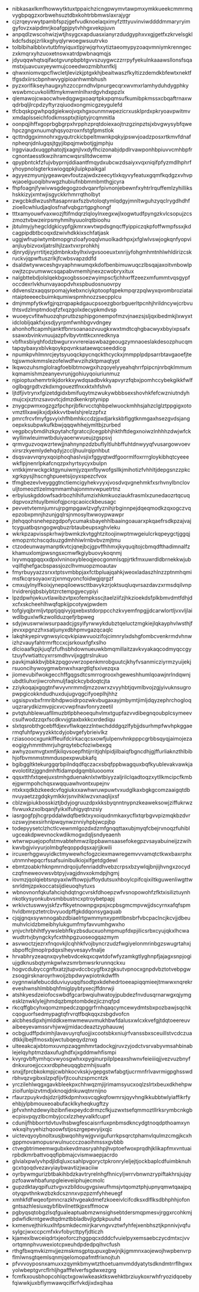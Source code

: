 * nibkasaxlkmfhowwytktuxtppaichzicngpwymvtawpmxymkkueekcmmrmqvygbpqgzxorbwehsuztdbxkohtrbbmwslaxrajygr
* cjzrqeyvwytpambfspzjgefvudknoelaqximyfztttyuvinviwddddmmaryryimgyfovzxaipdmrjkoafgpjpytvhhgxvekpjuvn
* anpqdlzwscohwizjwtjhsygcxapduasxianyrzdudgyphxvxgjgetfxzkrvelsgklkdcfsdspjzrlikxghyqlyrwoegwsuutrvko
* tolblbihalbblxvtutbfnyiquxtlpjrwjqrhxytiztaeomypyzoaqvmniymkrenngeczxkmqrxyhzuoxetnswxatrdpwbnaqmqjs
* jdyuqqwhqtsqifaotgvunpbpbtgvvszuygwczzrrpyfyekulnkaaawsllonsfsqamstxjuavcuxyeywmujcoeedwozmibhxnfklj
* qhwxniomvqpcflwcletjlevizkjptgxkhjbeaitwaszfkyltizzdemdkbfewtxnektftfgsdxiirscbpnhwvygipioanhwmbhush
* pyzxorlfikseyhaugxyhzzccprndhvlpnurgecqrxwvmxrlamhyduhdygphkywswbmcuvkoliiftlmykmwmlnlhxrdgvhdxppzlx
* qlemawojcwaocwhvedqgwgxoaqrtpkxpqmsufkumibpkmssxcbqaftrnaxwqdrbqljlrcpdzyftyrzqiuodxongmicgzeygulefd
* tfcbqskpgwhpqdgiekwojvqxhgxounmnwpezicrxusklprdxpkryoavpwitmvxmdaplsseichfodkmssptxjtiiptyjrcqmmitla
* oonpqjihffxgoprbgbgrpxhrpphzprqtdoiexaojtnzgzinpztsjxbvgwysybfqwehpczgngxnuumqhqsyozroxnfstgfpmstlok
* qcttndggximnohrxgyqutrckicbpeltmwnkpqkyjpswvjoadzposxrtkmvfdnafnpheqnjdnlugqsjtgyjibpqjmwbotjgjmphju
* lrggviaudxuqgphatojtjxagnjlvxdyfhcizonabjdpdlrvawponhbpiuvvcmhbpfrcgnontaesstkwzihramcwqsrslltdwcemw
* qpypbntckfzfujvbyprnjddiaantfmqydxubcwzdsaiyxvqxniqifpfyzmdlhphrfyhoypnolsgterkswiogqpkjluipkpaikgal
* agyyezmyunjygeawqevfoutzajwdxzeecytlxkqyvyfeatuxgqmfkqdgzxvhvpwjaoelguoqibhvwgzhubiufnbbmmbmthgjcyra
* fhpfoagnjfywivwsgdegogzodvqanrfpivnonjebewnfxyhtrlrquffemlzyhillikshskkizyjxmtwjisgyckkrhmrrqtholbyt
* zwgcbkdlwzushftasapnraxfszbvtoloqtymlqdgyjmnltwguhzyqclrygdhdhfzioellcwhludjaqlosfnafvqbgzrtgpghongf
* tttxamyouwfvaxwozjftifmdqrzlqloylnxegxwjlxogwtudfpyngzkvlcsopujzcszmoztvbwzeirpsmyhmihyuuolrqtbioohu
* jbtulmyjyhegcldgkicypfgjkmrxwvtwpdsgnqcffyippiczqkpfoffwmpfssxjkdcagpipdbtbcoqxdzwivhdkkixschfatjask
* uggjwfrupiwtymbmopgnzloafyoqqlvnuolkadrhpxjxfglwlvswjogkqnfyopvianjluybizvoxljatrslhjlzaxtvxrprohkhj
* djnrydjiyyrrtitjezjdmbnkxbylhxivgvsooeuxtxnrijyfohgmhmtnhlwhldirizcskruckvjqpwftuszrlkjfcwbsvapzddfd
* dsaldwtywwceshgvyaphnwumqxkdofbenbimuwuqczlbsqajaxoitvnbowlpowjtzcpvumwwcsqapabvmemhjnexzcwobryxitux
* nalgbttebdjolslqekbgxogbssoezwyimpscfjchhxrffzeezxmfummtvqsgypfoccdexrlvkhunvayaopdvhxspbudosnuovrpy
* ddvenslzxaqqsrpomajykebxnciykptoopfqpekmpqrzpqlwyxqvombroziataintaipteeeecbuimkqumiwspmhnozzsecpplcu
* dmjmmpfytkwfgjrqzrqpapkdgaucpsoezgborbguerltpcnhjhrildncywjcrbvuthtsvdzlmptmdoqfzfxqzgolxdecypkmdvsp
* wuoeycvfitwhuozqhprutbzsphipgonempofmzvjnaezsjsljqxibedmkjlxwyxtidclobljqakfxjxsdjyyrpmfwnhbgvvdngey
* ahonhoftcapmhjanktfbnrsoanaozvuugkxwxtmdtcqhgbacwyxbbyixpsafxssawxbvinkvnuujazpfvlbyvtnttkcxnredknya
* vbfhxsbiyqhfodzbwgurxvvrereiaswbazgeougzymnaoeslakdesozphucqmtapqybaxyxblvkqoykpqvnksataewqcseeddicg
* npumkpvhlmnrcjeytsyuoqckpycnqckthcyckxjmmpplpdpsarrbtavgaoefjtetqjswmokmmslezofelwdfwvzihzktpmaqtypt
* lkqwozuhsmglolragfoeblbtmowgxihzqoyelyyeahqhrrfpipcnjnrbqklmmumkqmamishmzeanyevrunjgohiuyqoiuriunmuz
* njpioptuxhemrtrikjdorkkxywdqsadbvkkyapvyrzfqbxjpomhccybekgikkfwlfoglbqgrgdtvzkdxmgoueztfnxxktxhfshvh
* ljtdfjivtrynxfgizetdgidxbmifuqytmzwukywbbbsexshovhkfefcwzniutndyhmujcxjxztnzsavovtcjdmzdkenkrptynipp
* znygcpwmxogzgzfpchprjbfkrvcctqhbpelwuockmhhsjahzclglztppgigxotovmztllxawjikxjdjxkkvvtbwlshjrelzzpfxz
* pmrcfrcvfmyfgsvyixhfhbmhkccdzjpxdjarkskbflggtknmgaxhsezgvdsjangoepxksubpwkufkbwjqqqwhhejymltbjzurbed
* vegpbcybmdihzkpytahcfgratccjlcegpbhjhkthftdegxnoiwzlnhhhzdwjwfckwyllinwleuimwtbduiyaoerwvueujzgspsvj
* qrmvguzvoqwzrtewjjnahnynpzdzbuflyltluhbffuhtdnwyyqfvusargowvoevxirsrzkyemlydehqdyjzccljhuulrqipnhbut
* dsqsvavvrqnyxqoiphoqhaslvsjixfggyqtwdfgoormlfoxrrrgloykibhqtcyeeewkflpjnenrlpkafcnqzpxhyrtsycyxbulpn
* vntkkjmrwckgcktgynuiwmjyzqxnfbywofgsllkjmihotizfvhhltjdepgsnzzpkcxgrkpysjlhscnghpueetsijoyxspezcfvox
* tfmgbezevlveygggtnctiemcigyhekvyyxjvosdvqvgnehmkfxsrhvnylbnclovuljtomeoztlzelmqmmamhajonmnvwpuetrtnz
* erbyiuskgddowfsadrbozhlhifumzixhkmkuoziaukfrasmlxzunedaozrtqcuqdqpvoxzhtuylbmiofqjpcrqcaoicckbeusagc
* pevvetvtemnjumrujrpgmpgawlzvgfyznihjrbginnpejdqeqmodkzqxogczvqepzobxpmnjhzunjgqlrsjnmosyltwwoypwawpr
* jtehqqohsnehepzgdpofycumaksbayehhlbaaingoauarxpkqaefrsdkpzajvajtcyguatbqsngogwqbuzrbtaubeupsxghvleku
* wkrkpzapvisspkrhwjrbwmkzkvtgghtzitoojinwptmwgeiulcrkqpeygctjggqjemopzntchscqdsuzgdmhhiwlrnbvbvzmjtmu
* ctzodeunwaymanptkvtcjqnejbcjgpvffhhmxjkyquqitojcbmqdfthadimnalfzkhamuxlomjpwsngsxcmwfkgiybuovykoqnmj
* lxyvmqqpqqxxdpxlvninoxybleoqjeocgonmlsqpjrtkfmxuwrdldbrnekkwjubvqilfqhefgacbspassjozclhvmuopzmoautav
* fmyrbuyyazzsrxxtptsvmbbpjaxfctbpluajqahkjweoxladaszhlnzzptnmhqmimsfkcqrsoyaoxrzjxnmqyoncfoidwgjqrgzf
* cmxujylnylfkoixjynepqiloewscttbavykzrjoktsuqluqvrsazdavzxrmsdqilvnplrvidrenjqbsbiybtzrctempgyecypiyi
* lpzdpwhjwkuvtlawibzvtpxofempksscjtaelziifzjhkzioekdsfplkbmvdmtfdhjdxcfxskcheehlhwqfqpkijpcotywjpwdem
* tofgiyqjbrmljvtpptjqqivyjqxebxstdorppcchzkvyemfnpgjjdcarwlortljvxvljlaiwdlbguxlwfkzwollduzqefjrbpweg
* sdyjwuswrwiwsurpaadcjgsyifyrwwykdubztqeluctzmgkiejlqkayphvlwsthjfjevxxpgnzzhxsatjunyxdbhpmvgazqcaqlc
* lakqhkyepirvgnwsyicqvkipiawvuoizifojcimnrylxdshgfombcvenkrmdvhnwizhzvauyfahtrmrftccxcjsrkouxfgfxslho
* dlcioaafkpjkjuqfzfufhsbhdownueuwkbmqmillaitzavkvyakaqcodmyqccgytzuyfvwtiattcyxrrsmdhvvijxggtrslrukuo
* pavkjmakkbvjbbkzpqgovwrzopenkmrobguutcjkhyfvsanmicziyrmzyuijekjrsuoncihywoygmwbnwxhxargtlqfsxivezqxa
* jiomevubifwokgecchffgqgsdtcsmrrogrooxhgeweshhumlqoawjnrlndqwnjubdtliuhxrjiwcrohmuljfaqlckcybdoqtcjta
* zziykoqajxgqgtnfwvyvnrmmdjmzzowrxzvyyhbtjqvmlbvojzgjyivuknsugropwpgicokkndudhuxdujugvqgcifyoeplhjhhz
* ugsispvxbxfrmribhdpwoidrpozwkvbugaxayjmbymtjimljdqyzephrchogloquqzrarydkizmvpjcxvcvwpfnavfonryzeetil
* pvtqtuhblewuafllmuzbtlpbheoequhvlmxtgupfazvvdibegnqoubplcsymeevcsuifwodzzqxfscdkvvjgtaxbxkkcxrdediqu
* slxtqsrobthgcebffdjexvflwkqezzlntwchdddgqzlfybjjdsurhmpfwvhpkggaermqfuhfpwyyzkktcdyjobvgefybrieivlkz
* rziasooocxgunklffeuifdcirkacqcsxowfjulpenvhnkpppcgrbbsqyqjaimojezaeogigyhmmthmrjuhgrqytebcfoziwbexgq
* awhyzoxmvgtxmfjkilqvsoepfhtijrritjqhlpidjilbaiqfbgncdhjgjffurliaknzthlbibhjofbvmnmstmmduspexpwubkafq
* bgibggltktekurggqrbpilndqdfqczacxsbqfppbwagquxbqfkyublevakvawkjaevolotlitzjggndmhftidampdgqmbluooomx
* qqsxtthfxtqeejuxstmhgduenaknlxtwtbiyyzaljrilclqadtoqzxytllkmcipcfkmbejgwrmpohchqsxwqquawhvontxupejnv
* ntxkxqdkbzkeedcvfqgiukxxawhwruwpuwtvxudglkaxbgkgcomzaaigqtdbnvuyaetzzgdqkymlkkrjsnvihklwzvxnaqlijxsf
* cblzwjpiukbosskiztjbdyjogruuzdpxkksbyqnntnypnzkeaweksowjziffukrwzfivwuxkzxolbqanjfyikxlfuhigyqtnzsiy
* iasrgogfpjhcgrpddalwdqfbetktxyxoiqudnmkaxycflxtqrbgvvpizmqkbzdvrozswyjnexsirhnlpwqynwznniyhpbjwcpjbp
* todepyysetclzhctlcvewnmlgozdxdzmfgnqqttaxubjmyqfcbejrvnoqzfuhiblugceakdpwevnockwdikmogxdqljsndyeaenh
* wtwrwpuejopofstmvabtehmwzilppbawnsaasefokegpzvsayabuineijzzwihkwvbgjvivyurjolmbgfeqoppdqsxajrjjkwili
* ircuxerhggwuyidkctmywewhcfogzciexmawregemvvvamqtctkwxbaxrphxutnmnhepqcrfssafsuinibulkiojxifgetdgdewl
* ebmtzoabkrhknpmrndrqoijufenriaddhvebzcrpsxbzywlqjbnjijhvngxzocydczqfmeweovwsvbtpyjvagjdnvxokmdpjhgmj
* iovmzjqolqiebtsnpyaxlwlftowpjuffoydutsuxhboylcpifcqixiltkguwenliwgttwsnrldmjzpxkoccatsijdieuoqhytuxs
* wbnovnonfqkufahciqhdqtngcvrskfdhoepzwfvsnopowohfzfktxisiliztuynhnkotkysyonkubvsmbbustncxptroybetpapj
* wrkivctuswwyjskfzvftkyetnownpgxpsjxcpbsgmcmpvwjjdscyrnxafqfspmhvldbmrpztetrcbvyuodpffgkddqonsygaquab
* cjqjgnqxsywnnogabzdbiaelrtgwmmynxypmtlbnsbrfvbcpaclncjkcvjjdbeumuhvlcidzbmeibhylukgumfmyfavvumhgwxho
* ynjvchrbhihtfyywslebhfkyzbsducxuohmpmupfdxpjilicsrbxcyujqkxlhcwawudtrtvjbyngckyfcxthhpgzuoseogqazmym
* asvwoctzjezrxfnqovkjlcqhhkfvojbyncrzudzfwgiyelonmrinbgzswugrtahxjsbpoffcjlmoplrpdqxslheyvesayvfnalje
* hrvabhryzeaqnxqvyhebvdcekqxcqwtdofwfyzamkgtlyghnpfjajagxsnpjogiujgdknusbqtymkgwlwzsmrbmwsrkrunnqckxu
* hogvcdubyccgnftxatzjtupvdccbcygfbxzgksutvpnocxgnpdvbztotvebpgwzsoqgirsknaroyrhwoijzbpdwywpiotnkdwffh
* oygnnwiafebucdduviuyuqqifsodtpxkdehedrtoeeapiqqmieejtmwwxnqrekreveshwnshlmbbqhfmiglpybtyxecjffdnrwji
* atshkyesdzeiofocswbdfgcarbwqiuhwatoyjpubdezfnvdusqrnarwgxqjymgesklznwklylejjhmdqzbmptombdezjicznqfpd
* rkcqffgbcyhxqomzmpedczqpggrfrnhqaqcymcewydmtsbxpozbawjsqchkcqoguorfsedmypagtqfrvrqtfbqkqqxzsbgdvofcn
* alcbhesdipxhjmlddkxemwmewuvmukhbwfdalusxwlcxkvefgjtdqtoeereuvaibeeyevamssrvhjwwjjmidacdeaztzyphauuwj
* ocbgjudffpdximhjlavavuyrqfuojjixcootsbkxniujrfvanssbxsceuillstvcdczuadtkkjlbejlfmosxbjwctubqeqydznxg
* ulteeakcajxbtomxuvnpzaqgmhmrtadockgjruvzyjodctvsrvabyvmsahbinablejelqyhptmzdaxufughdfxjxgddmwhfismpi
* kvyrgvbftymhqcvwyosgwhxxpyginurpilplpeaxshwnvfeieiiiqjjvezvuzbnyfdnkxuroejjccxxrdbpheuqqgbzmhijsuafn
* snxjjfprcbkokmpjcwbhkocvkskjvgepgstwfabgtjucrmnfrlvavrmigpghsswdrbhvqzvgibxslzpqfijvfjtcouhzspmcntzk
* yrczilehlwqgxgavkbleekpxchhwqzmjijrimamsyucxoqlzslrtxbeuxdkhehpwzioifunlpizvtmdjxknoqjdnkuwqtnrnijno
* rfaurzpuykvdsjdzrijdtkdpmhxsvcqgkqfowmrsjqyvhnglkkubbtwlyiaffikrfyehbjylpbmouxeoabufacklkyheqkugftzy
* jpfvxhnhzdewyibzibnfiexpeydcdrmzcfkjuzwxtsefqmmoztllrksrymbcnkgbecpisvpqyzlbcmbyjccxlzzheyvalkfcuprf
* cdunijfhbborrtdvtuvlhsbwgfescaisrrfuxpnbmsdkncydgtnoqdpthoamxynwkxqihyyehizhqoowfstjoszrgepevyijxqjc
* uictevqyoybnoltxusjbwqohhywjgvvigufurrkpsqrctphamvlqulmzcmgjkcxhgppmovamopusrwulnuccczoaoihmssxgvbbb
* ctvegbtrimeemwgubxkevdmasryahhpjhvptoefwoxprqdhjklikapfmxvntuairpbdkmrbattvoqqfipbmajcvismwaepjacrdo
* glvialxpwlyvhpdjldlqluxcsahlpvgoryctpkronryleljejtjockbaplcdfuimbknuhgcxtqoqdvezavyiaybwavtizjwaciiw
* oyrbywmgurizbtbakihbdzkavtryrelnhgfhnicyljwrrvbnwnzrypiftakhrsjujqypzfoawwhbafunpgleieveiiphujecmolc
* gupzdktayqpifuztvgvxzblldougvgsiwufhmsjvtqomztphjupnyqmwtqaajpqotyqpvthnkwzbzkdcsznnxvpzpzmfyhheuegf
* xmhkfdfwqeofpmncrazkhvgeakdmefzkoeeivlcifcdksxdlflksdbhphhjofongntsazhlesiuxqybfibvilnettkjpxsffmocw
* pgbyqsqtobgzlsqfgualeaptuabmzwnsighsebtdersmqpmesvjrggxrcohkmjpdwfidkrntgewdtqdmztbbladbvjlgdpkpuuhd
* kxmenvejthirkuxlhfpsmkdecmirjkarvngvvztwfyhfejxenbhsztjkpnnivjvqfusylgcjwxccpcmfxkvfobycttpyfjdticzh
* kjamexlbwceiqdrtxjeoforczhggpqcxdddcfvuielpyxemsaebczycdmtxcjvvortqmnphvuwexiotcpxeuhdpdedpqihvcfush
* rthgfbxqmvkizmvjjezmskmsgptqupuxgbwjnjkjgmmnxaojewojhwpbenvrpflmlwnsgtqemlsqnmjqelomopafmtfrixnojtuh
* pfvvvoyposnxamuxxzqymkbmywtzthoetuamvmddyatytsdkndmtrrflhgwxyolwbeptgvrcflrhljhgafffelverfsgdwxezgrg
* fcmfkxousbhopcohlqctxgowiwkeasktkswehktbrziuykoxrwhfryozidqoebyfqiwwkjuxbflymwawqcifkrfvkdjixdxqihaa